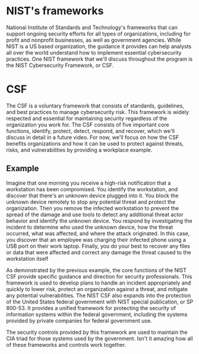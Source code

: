 # NIST's frameworks
National Institute of Standards and Technology's frameworks that can support ongoing security efforts for all types of organizations, including for profit and nonprofit businesses, as well as government agencies. While NIST is a US based organization, the guidance it provides can help analysts all over the world understand how to implement essential cybersecurity practices. One NIST framework that we'll discuss throughout the program is the NIST Cybersecurity Framework, or CSF.

# CSF
The CSF is a voluntary framework that consists of standards, guidelines, and best practices to manage cybersecurity risk. This framework is widely respected and essential for maintaining security regardless of the organization you work for. The CSF consists of five important core functions, identify, protect, detect, respond, and recover, which we'll discuss in detail in a future video. For now, we'll focus on how the CSF benefits organizations and how it can be used to protect against threats, risks, and vulnerabilities by providing a workplace example.

## Example
Imagine that one morning you receive a high-risk notification that a workstation has been compromised. You identify the workstation, and discover that there's an unknown device plugged into it. You block the unknown device remotely to stop any potential threat and protect the organization. Then you remove the infected workstation to prevent the spread of the damage and use tools to detect any additional threat actor behavior and identify the unknown device. You respond by investigating the incident to determine who used the unknown device, how the threat occurred, what was affected, and where the attack originated. In this case, you discover that an employee was charging their infected phone using a USB port on their work laptop. Finally, you do your best to recover any files or data that were affected and correct any damage the threat caused to the workstation itself

As demonstrated by the previous example, the core functions of the NIST CSF provide specific guidance and direction for security professionals. This framework is used to develop plans to handle an incident appropriately and quickly to lower risk, protect an organization against a threat, and mitigate any potential vulnerabilities. The NIST CSF also expands into the protection of the United States federal government with NIST special publication, or SP 800-53. It provides a unified framework for protecting the security of information systems within the federal government, including the systems provided by private companies for federal government use.

The security controls provided by this framework are used to maintain the CIA triad for those systems used by the government. Isn't it amazing how all of these frameworks and controls work together.



